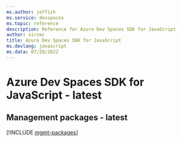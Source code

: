 ```yaml
---
ms.author: jeffish
ms.service: devspaces
ms.topic: reference
description: Reference for Azure Dev Spaces SDK for JavaScript
author: xirzec
title: Azure Dev Spaces SDK for JavaScript
ms.devlang: javascript
ms.data: 07/28/2022
---
```

# Azure Dev Spaces SDK for JavaScript - latest

## Management packages - latest
[!INCLUDE [mgmt-packages](dev-spaces-mgmt-index.md)]